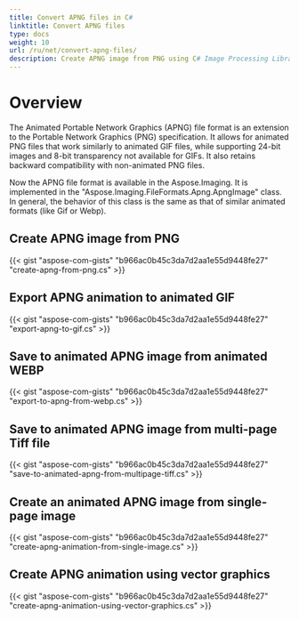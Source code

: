 ```yaml
---
title: Convert APNG files in C#
linktitle: Convert APNG files
type: docs
weight: 10
url: /ru/net/convert-apng-files/
description: Create APNG image from PNG using C# Image Processing Library, export animation to GIF, save to animated WEBP, and create APNG animation using Vector graphics.
---
```


# **Overview**
The Animated Portable Network Graphics (APNG) file format is an extension to the Portable Network Graphics (PNG) specification. It allows for animated PNG files that work similarly to animated GIF files, while supporting 24-bit images and 8-bit transparency not available for GIFs. It also retains backward compatibility with non-animated PNG files.

Now the APNG file format is available in the Aspose.Imaging.
It is implemented in the "Aspose.Imaging.FileFormats.Apng.ApngImage" class. In general, the behavior of this class is the same as that of similar animated formats (like Gif or Webp).
## **Create APNG image from PNG**
{{< gist "aspose-com-gists" "b966ac0b45c3da7d2aa1e55d9448fe27" "create-apng-from-png.cs" >}}
## **Export APNG animation to animated GIF**
{{< gist "aspose-com-gists" "b966ac0b45c3da7d2aa1e55d9448fe27" "export-apng-to-gif.cs" >}}
## **Save to animated APNG image from animated WEBP**
{{< gist "aspose-com-gists" "b966ac0b45c3da7d2aa1e55d9448fe27" "export-to-apng-from-webp.cs" >}}
## **Save to animated APNG image from multi-page Tiff file**
{{< gist "aspose-com-gists" "b966ac0b45c3da7d2aa1e55d9448fe27" "save-to-animated-apng-from-multipage-tiff.cs" >}}
## **Create an animated APNG image from single-page image**
{{< gist "aspose-com-gists" "b966ac0b45c3da7d2aa1e55d9448fe27" "create-apng-animation-from-single-image.cs" >}}
## **Create APNG animation using vector graphics**
{{< gist "aspose-com-gists" "b966ac0b45c3da7d2aa1e55d9448fe27" "create-apng-animation-using-vector-graphics.cs" >}}





